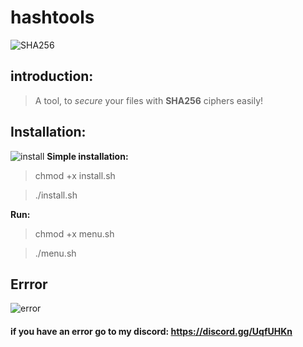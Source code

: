 # hashtools
![SHA256](https://images.ctfassets.net/9ijwdiuuvngh/5K4AedH960A824yg6CQyCi/8b3ee8ad5e63e6d50f78b9d7aa749669/Header_Encryption.png "SHA256")
## introduction:
> A tool, to *secure* your files with **SHA256** ciphers easily!

## Installation:
![install](https://external-content.duckduckgo.com/iu/?u=http%3A%2F%2Fvutec.com%2Fwp-content%2Fuploads%2F2016%2F10%2FVutec_Easy-Install_Icon.png&f=1&nofb=1 "install")
 **__Simple installation:__**
> chmod +x install.sh

> ./install.sh

**__Run:__**
> chmod +x menu.sh

> ./menu.sh

## Errror
![error](https://external-content.duckduckgo.com/iu/?u=https%3A%2F%2Fupload.wikimedia.org%2Fwikipedia%2Fcommons%2Fthumb%2F8%2F8e%2FAntu_dialog-error.svg%2F1024px-Antu_dialog-error.svg.png&f=1&nofb=1 "error")

#### if you have an error go to my discord: https://discord.gg/UqfUHKn
